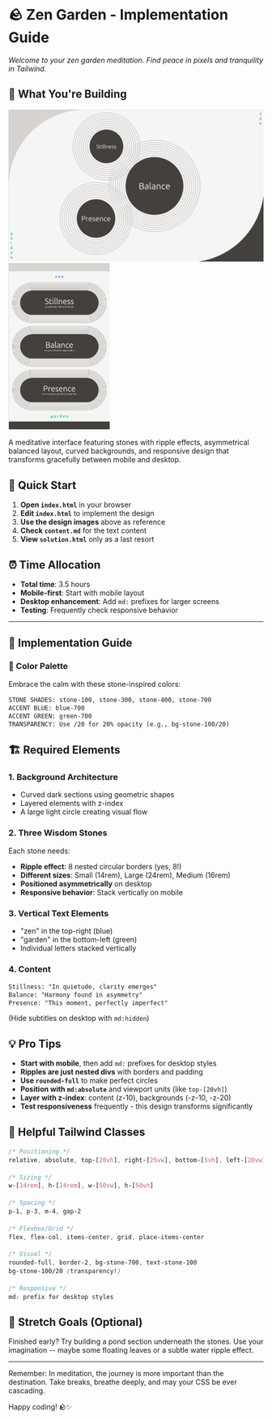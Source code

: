 # 🪨 Zen Garden - Implementation Guide

*Welcome to your zen garden meditation. Find peace in pixels and tranquility in Tailwind.*

## 🎨 What You're Building

<img src="./assets/zen_garden_full.png" alt="zen garden sample" width="600">
<img src="./assets/zen_garden_mobile.png" alt="zen garden sample" width="200">

A meditative interface featuring stones with ripple effects, asymmetrical balanced layout, curved backgrounds, and responsive design that transforms gracefully between mobile and desktop.

## 🚀 Quick Start

1. **Open `index.html`** in your browser
2. **Edit `index.html`** to implement the design
3. **Use the design images** above as reference
4. **Check `content.md`** for the text content
5. **View `solution.html`** only as a last resort

## ⏰ Time Allocation
- **Total time**: 3.5 hours
- **Mobile-first**: Start with mobile layout
- **Desktop enhancement**: Add `md:` prefixes for larger screens
- **Testing**: Frequently check responsive behavior

---

## 📖 Implementation Guide

### 🎨 Color Palette

Embrace the calm with these stone-inspired colors:

```
STONE SHADES: stone-100, stone-300, stone-400, stone-700
ACCENT BLUE: blue-700
ACCENT GREEN: green-700
TRANSPARENCY: Use /20 for 20% opacity (e.g., bg-stone-100/20)
```

## 🏗 Required Elements

### 1. Background Architecture
- Curved dark sections using geometric shapes
- Layered elements with z-index
- A large light circle creating visual flow

### 2. Three Wisdom Stones
Each stone needs:
- **Ripple effect**: 8 nested circular borders (yes, 8!)
- **Different sizes**: Small (14rem), Large (24rem), Medium (16rem)
- **Positioned asymmetrically** on desktop
- **Responsive behavior**: Stack vertically on mobile

### 3. Vertical Text Elements
- "zen" in the top-right (blue)
- "garden" in the bottom-left (green)
- Individual letters stacked vertically

### 4. Content
```
Stillness: "In quietude, clarity emerges"
Balance: "Harmony found in asymmetry"
Presence: "This moment, perfectly imperfect"
```
(Hide subtitles on desktop with `md:hidden`)

## 💡 Pro Tips

- **Start with mobile**, then add `md:` prefixes for desktop styles
- **Ripples are just nested divs** with borders and padding
- **Use `rounded-full`** to make perfect circles
- **Position with `md:absolute`** and viewport units (like `top-[20vh]`)
- **Layer with z-index**: content (z-10), backgrounds (-z-10, -z-20)
- **Test responsiveness** frequently - this design transforms significantly

## 🚀 Helpful Tailwind Classes

```css
/* Positioning */
relative, absolute, top-[20vh], right-[25vw], bottom-[5vh], left-[20vw]

/* Sizing */
w-[14rem], h-[14rem], w-[50vw], h-[50vh]

/* Spacing */
p-1, p-3, m-4, gap-2

/* Flexbox/Grid */
flex, flex-col, items-center, grid, place-items-center

/* Visual */
rounded-full, border-2, bg-stone-700, text-stone-100
bg-stone-100/20 (transparency!)

/* Responsive */
md: prefix for desktop styles
```

## 🧘 Stretch Goals (Optional)

Finished early? Try building a pond section underneath the stones. Use your imagination -- maybe some floating leaves or a subtle water ripple effect.

---

Remember: In meditation, the journey is more important than the destination. Take breaks, breathe deeply, and may your CSS be ever cascading.

Happy coding! 🪨✨
